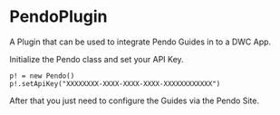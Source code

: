 # PendoPlugin

A Plugin that can be used to integrate Pendo Guides in to a DWC App.

Initialize the Pendo class and set your API Key.
```
p! = new Pendo()
p!.setApiKey("XXXXXXXX-XXXX-XXXX-XXXX-XXXXXXXXXXXX")
```
After that you just need to configure the Guides via the Pendo Site.